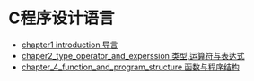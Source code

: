 # C程序设计语言
- [chapter1 introduction 导言](./chapter1_introduction)
- [chaper2_type_operator_and_experssion 类型,运算符与表达式](./chaper2_type_operator_and_experssion)
- [chapter_4_function_and_program_structure 函数与程序结构](chapter_4_function_and_program_structure)
